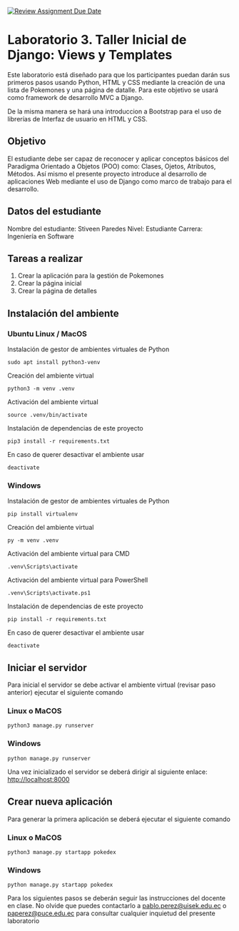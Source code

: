 [![Review Assignment Due Date](https://classroom.github.com/assets/deadline-readme-button-22041afd0340ce965d47ae6ef1cefeee28c7c493a6346c4f15d667ab976d596c.svg)](https://classroom.github.com/a/ZX-6P5w0)
# Laboratorio 3. Taller Inicial de Django: Views y Templates

Este laboratorio está diseñado para que los participantes puedan darán sus primeros pasos usando Python, HTML y CSS mediante la creación de una lista de Pokemones y una página de datalle. Para este objetivo se usará como framework de desarrollo MVC a Django.

De la misma manera se hará una introduccion a Bootstrap para el uso de librerías de Interfaz de usuario en HTML y CSS.

## Objetivo
El estudiante debe ser capaz de reconocer y aplicar conceptos básicos del Paradigma Orientado a Objetos (POO) como: Clases, Ojetos, Atributos, Métodos. Así mismo el presente proyecto introduce al desarrollo de aplicaciones Web mediante el uso de Django como marco de trabajo para el desarrollo.

## Datos del estudiante
Nombre del estudiante: Stiveen Paredes 
Nivel: Estudiante 
Carrera: Ingeniería en Software 

## Tareas a realizar
1. Crear la aplicación para la gestión de Pokemones
2. Crear la página inicial
3. Crear la página de detalles

## Instalación del ambiente
### Ubuntu Linux / MacOS
Instalación de gestor de ambientes virtuales de Python
~~~
sudo apt install python3-venv
~~~
Creación del ambiente virtual
~~~
python3 -m venv .venv
~~~
Activación del ambiente virtual
~~~
source .venv/bin/activate
~~~
Instalación de dependencias de este proyecto
~~~
pip3 install -r requirements.txt
~~~
En caso de querer desactivar el ambiente usar
~~~
deactivate
~~~
### Windows
Instalación de gestor de ambientes virtuales de Python
~~~
pip install virtualenv
~~~
Creación del ambiente virtual
~~~
py -m venv .venv
~~~
Activación del ambiente virtual para CMD
~~~
.venv\Scripts\activate
~~~
Activación del ambiente virtual para PowerShell
~~~
.venv\Scripts\activate.ps1
~~~
Instalación de dependencias de este proyecto
~~~
pip install -r requirements.txt
~~~
En caso de querer desactivar el ambiente usar
~~~
deactivate
~~~

## Iniciar el servidor

Para inicial el servidor se debe activar el ambiente virtual (revisar paso anterior) ejecutar el siguiente comando

### Linux o MaCOS
~~~
python3 manage.py runserver
~~~
### Windows
~~~
python manage.py runserver
~~~

Una vez inicializado el servidor se deberá dirigir al siguiente enlace: <http://localhost:8000>

## Crear nueva aplicación

Para generar la primera aplicación se deberá ejecutar el siguiente comando

### Linux o MaCOS
~~~
python3 manage.py startapp pokedex
~~~
### Windows
~~~
python manage.py startapp pokedex
~~~

Para los siguientes pasos se deberán seguir las instrucciones del docente en clase. No olvide que puedes contactarlo a <pablo.perez@uisek.edu.ec> o <paperez@puce.edu.ec> para consultar cualquier inquietud del presente laboratorio
